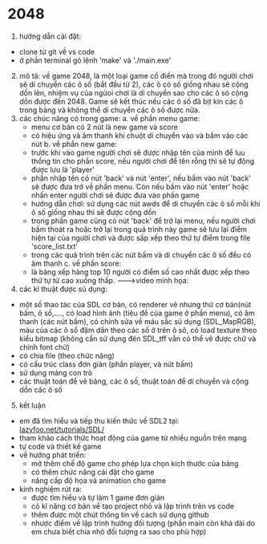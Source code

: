 # 2048
1. hướng dẫn cài đặt:
  - clone từ git về vs code
  - ở phần terminal gõ lệnh 'make' và './main.exe'
2. mô tả:
  về game 2048, là một loại game cổ điển mà trong đó người chơi sẽ di chuyển các ô số (bắt đầu từ 2), các ô có số giống nhau sẽ cộng dồn lên, nhiệm vụ của ngừoi chơi là di chuyển sao cho các ô só cộng dồn được đến 2048. Game sẽ kết thúc nếu các ô số đã bịt kín các ô trong bảng và không thể di chuyển các ô số được nữa.
3. các chúc năng có trong game:
  a. về phần menu game:
    - menu cơ bản có 2 nút là new game và score
    - có hiệu ứng và âm thanh khi chuột di chuyển vào và bấm vào các nút
  b. về phần new game:
    - trước khi vào game người chơi sẽ được nhập tên của mình để luu thồng tin cho phần score, nếu người chơi để tên rỗng thì sẽ tự động được lưu là 'player'
    - phần nhập tên có nút 'back' và nút 'enter', nếu bấm vào nút 'back' sẽ được đưa trở về phần menu. Còn nếu bấm vào nút 'enter' hoặc nhấn enter người chơi sẽ được đưa vào phần game
    - hướng dẫn chơi: sử dụng các nút awds để di chuyển các ô số mỗi khi ô số giống nhau thì sẽ được cộng dồn
    - trong phần game cũng có nút 'back' để trở lại menu, nếu người chơi bấm thoát ra hoặc trở lại trong quá trình này game sẽ lưu lại điểm hiện tại của người chơi và được sắp xếp theo thứ tự điểm trong file 'score_list.txt'
    - trong các quá trình trên các nút bấm và di chuyển các ô số đều có âm thanh
  c. về phần score:
    - là bảng xếp hàng top 10 người có điểm số cao nhất được xếp theo thứ tự từ cao xuống thấp.
   --->video minh họa: 
4. các kĩ thuật được sủ dụng:
  - một số thao tác của SDL cơ bản, có renderer vẽ nhưng thử cơ bản(nút bấm, ô số,...., có load hình ảnh (tiêu đề của game ở phần menu), có âm thanh (các nút bấm), có chính sửa về máu sắc sủ dụng (SDL_MapRGB), màu của các ô số đậm dần theo các số ở trên ô sô, có load texture theo kiểu bitmap (không cần sử dụng đên SDL_tff vẫn có thể vẽ được chữ và chỉnh font chữ) 
  - có chia file (theo chức năng)
  - có cấu trúc class đơn giản (phần player, và nút bấm)
  - sử dụng mảng con trỏ 
  - các thuật toán để vẽ bảng, các ô số, thuật toán để di chuyển và cộng dồn các ô số
5. kết luận
  - em đã tìm hiểu và tiếp thu kiến thức về SDL2 tại:[ lazyfoo.net/tutorials/SDL/](https://lazyfoo.net/tutorials/SDL/)
  - tham khảo cách thức hoạt động của game từ nhiều nguồn trên mạng
  - tự code và thiết kế game
  - về hướng phát triển: 
      + mở thêm chế độ game cho phép lựa chọn kích thước của bảng
      + có thêm chức năng cài đặt cho game
      + nâng cấp độ họa và animation cho game
  - kinh nghiệm rút ra:
      + được tìm hiểu và tự làm 1 game đơn giản
      + có kĩ năng cơ bản về tạo project nhỏ và lập trình trên vs code
      + thêm được một chút thông tin về cách sử dụng github
      + nhược điểm về lập trình hướng đối tượng (phần main còn khá dài do em chưa biết chia nhỏ đối tượng ra sao cho phù hợp)
